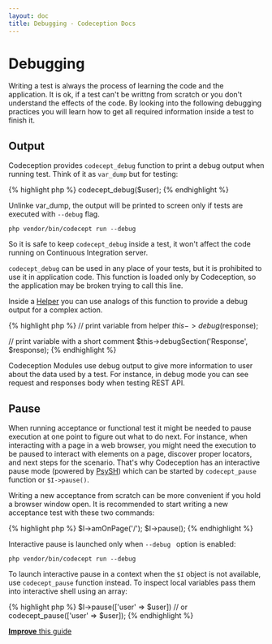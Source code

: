 ```yaml
---
layout: doc
title: Debugging - Codeception Docs
---
```



# Debugging

Writing a test is always the process of learning the code and the application.
It is ok, if a test can't be writtng from scratch or you don't understand the effects of the code. 
By looking into the following debugging practices you will learn how to get all required information inside a test to finish it. 

## Output

Codeception provides `codecept_debug` function to print a debug output when running test. 
Think of it as `var_dump` but for testing:

{% highlight php %}
codecept_debug($user);
{% endhighlight %}

Unlinke var_dump, the output will be printed to screen only if tests are executed with `--debug` flag.

```
php vendor/bin/codecept run --debug
```

So it is safe to keep `codecept_debug` inside a test, it won't affect the code running on Continuous Integration server.

`codecept_debug` can be used in any place of your tests, but it is prohibited to use it in application code. 
This function is loaded only by Codeception, so the application may be broken trying to call this line.

Inside a [Helper](/docs/06-ModulesAndHelpers#Helpers) you can use analogs of this function to provide a debug output for a complex action. 


{% highlight php %}
// print variable from helper
$this->debug($response);

// print variable with a short comment
$this->debugSection('Response', $response);
{% endhighlight %}

Codeception Modules use debug output to give more information to user about the data used by a test. For instance, in debug mode you can see request and responses body when testing REST API.


## Pause

When running acceptance or functional test it might be needed to pause execution at one point to figure out what to do next. For instance, when interacting with a page in a web browser, you might need the execution to be paused to interact with elements on a page, discover proper locators, and next steps for the scenario. That's why Codeception has an interactive pause mode (powered by [PsySH](https://psysh.org)) which can be started by `codecept_pause` function or `$I->pause()`.

Writing a new acceptance from scratch can be more convenient if you hold a browser window open. It is recommended to start writing a new acceptance test with these two commands:

{% highlight php %}
$I->amOnPage('/');
$I->pause();
{% endhighlight %}

Interactive pause is launched only when `--debug ` option is enabled:

```
php vendor/bin/codecept run --debug
```

To launch interactive pause in a context when the `$I` object is not available, use `codecept_pause` function instead. To inspect local variables pass them into interactive shell using an array:

{% highlight php %}
$I->pause(['user' => $user])
// or
codecept_pause(['user' => $user]);
{% endhighlight %}


<div class="alert alert-warning"><a href="https://github.com/Codeception/codeception.github.com/edit/master/guides/06-Debugging.md"><strong>Improve</strong> this guide</a></div>
